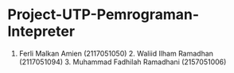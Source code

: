# Project-UTP-Pemrograman-Intepreter
1. Ferli Malkan Amien (2117051050) 2. Waliid Ilham Ramadhan (2117051094) 3. Muhammad Fadhilah Ramadhani (2157051006)
